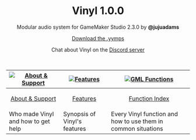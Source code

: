 <h1 align="center">Vinyl 1.0.0</h1>

<p align="center">Modular audio system for GameMaker Studio 2.3.0 by <b>@jujuadams</b></p>

<p align="center"><a href="https://github.com/JujuAdams/Vinyl/releases/tag/1.0.0.pre">Download the .yymps</a></p>

<p align="center">Chat about Vinyl on the <a href="https://discord.gg/8krYCqr">Discord server</a></p>

&nbsp;

|[![About & Support](https://raw.githubusercontent.com/wiki/JujuAdams/scribble/images/aboutsupport.png)](https://github.com/JujuAdams/vinyl/wiki/About-&-Support)|[![Features](https://raw.githubusercontent.com/wiki/JujuAdams/scribble/images/features.png)](https://github.com/JujuAdams/vinyl/wiki/Features)|[![GML Functions](https://raw.githubusercontent.com/wiki/JujuAdams/scribble/images/functions.png)](https://github.com/JujuAdams/vinyl/wiki/Function-Index)|
|----------------------|----------------------|----------------------|
|<p align="center">[About & Support](https://github.com/JujuAdams/vinyl/wiki/About-&-Support)</p>|<p align="center">[Features](https://github.com/JujuAdams/vinyl/wiki/Features)</p>|<p align="center">[Function Index](https://github.com/JujuAdams/vinyl/wiki/Function-Index)</p>|
|Who made Vinyl and how to get help| Synopsis of Vinyl's features | Every Vinyl function and how to use them in common situations |
